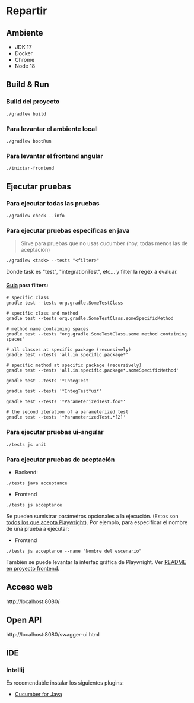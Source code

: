 # Repartir

## Ambiente

- JDK 17
- Docker
- Chrome
- Node 18

## Build & Run

### Build del proyecto

```
./gradlew build
```

### Para levantar el ambiente local

```
./gradlew bootRun
```

### Para levantar el frontend angular

```
./iniciar-frontend
```

## Ejecutar pruebas

### Para ejecutar todas las pruebas

```
./gradlew check --info
```

### Para ejecutar pruebas especificas en java

> Sirve para pruebas que no usas cucumber (hoy, todas menos las de aceptación)

```
./gradlew <task> --tests "<filter>"
```

Donde task es "test", "integrationTest", etc... y filter la regex a evaluar.

#### [Guia](https://docs.gradle.org/current/userguide/java_testing.html#test_filtering) para filters:

```
# specific class
gradle test --tests org.gradle.SomeTestClass

# specific class and method
gradle test --tests org.gradle.SomeTestClass.someSpecificMethod

# method name containing spaces
gradle test --tests "org.gradle.SomeTestClass.some method containing spaces"

# all classes at specific package (recursively)
gradle test --tests 'all.in.specific.package*'

# specific method at specific package (recursively)
gradle test --tests 'all.in.specific.package*.someSpecificMethod'

gradle test --tests '*IntegTest'

gradle test --tests '*IntegTest*ui*'

gradle test --tests '*ParameterizedTest.foo*'

# the second iteration of a parameterized test
gradle test --tests '*ParameterizedTest.*[2]'
```

### Para ejecutar pruebas ui-angular

```
./tests js unit
```

### Para ejecutar pruebas de aceptación

- Backend:

```
./tests java acceptance
```

- Frontend

```
./tests js acceptance
```

Se pueden sumistrar parámetros opcionales a la ejecución. (Estos son [todos los que acepta Playwright](https://playwright.dev/docs/test-cli)). Por ejemplo, para especificar el nombre de una prueba a ejecutar:

- Frontend

```
./tests js acceptance --name "Nombre del escenario"
```

También se puede levantar la interfaz gráfica de Playwright. Ver [README en proyecto frontend](./src/main/frontend/README.md).

## Acceso web

http://localhost:8080/

## Open API

http://localhost:8080/swagger-ui.html

## IDE

### Intellij

Es recomendable instalar los siguientes plugins:

- [Cucumber for Java](https://plugins.jetbrains.com/plugin/7212-cucumber-for-java)

